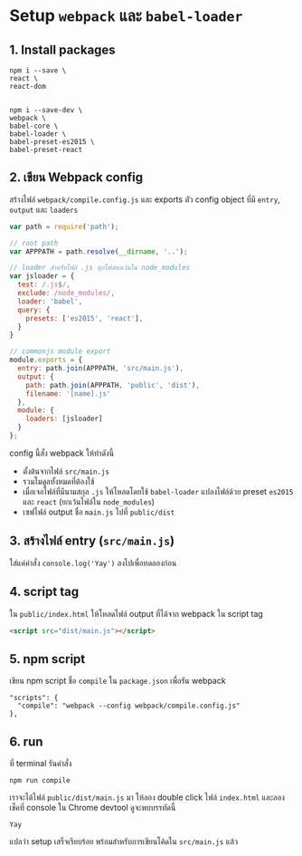 # Setup `webpack` และ `babel-loader`

## 1. Install packages

```
npm i --save \
react \
react-dom


npm i --save-dev \
webpack \
babel-core \
babel-loader \
babel-preset-es2015 \
babel-preset-react

```

## 2. เขียน Webpack config

สร้างไฟล์ `webpack/compile.config.js` และ exports ตัว config object ที่มี `entry`, `output` และ `loaders`

```js
var path = require('path');

// root path
var APPPATH = path.resolve(__dirname, '..');

// loader สำหรับไฟล์ .js ทุกไฟล์ยกเว้นใน node_modules
var jsloader = {
  test: /.js$/,
  exclude: /node_modules/,
  loader: 'babel',
  query: {
    presets: ['es2015', 'react'],
  }
}

// commonjs module export
module.exports = {
  entry: path.join(APPPATH, 'src/main.js'),
  output: {
    path: path.join(APPPATH, 'public', 'dist'),
    filename: '[name].js'
  },
  module: {
    loaders: [jsloader]
  }
};

```

config นี้สั่ง webpack ให้ทำดังนี้
- ตั้งต้นจากไฟล์ `src/main.js`
- รวมโมดูลทั้งหมดที่ต้องใช้
- เมื่อเจอไฟล์ที่มีนามสกุล `.js` ให้โหลดโดยใช้ `babel-loader` แปลงไฟล์ด้วย preset `es2015` และ `react` (ยกเว้นไฟล์ใน `node_modules`)
- เซฟไฟล์ output ชื่อ `main.js` ไปที่ `public/dist`

## 3. สร้างไฟล์ entry (`src/main.js`)

ใส่แค่คำสั่ง `console.log('Yay')` ลงไปเพื่อทดลองก่อน

## 4. script tag

ใน `public/index.html` ให้โหลดไฟล์ output ที่ได้จาก webpack ใน script tag

```html
<script src="dist/main.js"></script>
```

## 5. npm script

เขียน npm script ชื่อ `compile` ใน `package.json` เพื่อรัน webpack

```
"scripts": {
  "compile": "webpack --config webpack/compile.config.js"
},
```

## 6. run
ที่ terminal รันคำสั่ง
```
npm run compile
```

เราจะได้ไฟล์ `public/dist/main.js` มา ให้ลอง double click ไฟล์ `index.html` และลองเช็คที่ console ใน Chrome devtool ดูจะพบบรรทัดนี้

```
Yay
```

แปลว่า setup เสร็จเรียบร้อย พร้อมสำหรับการเขียนโค้ดใน `src/main.js` แล้ว
